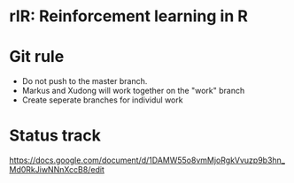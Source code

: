 # rlR: Reinforcement learning in R

# Git rule
- Do not push to the master branch.
- Markus and Xudong will work together on the "work" branch
- Create seperate branches for individul work

# Status track

https://docs.google.com/document/d/1DAMW55o8vmMjoRgkVvuzp9b3hn_Md0RkJiwNNnXccB8/edit

